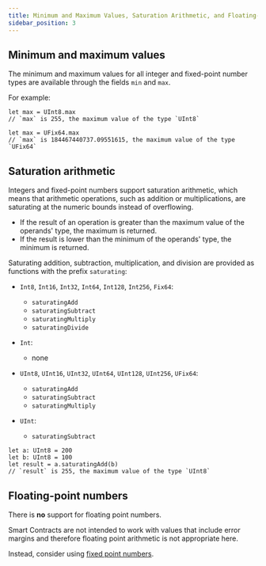 ```yaml
---
title: Minimum and Maximum Values, Saturation Arithmetic, and Floating-Point Numbers
sidebar_position: 3
---
```


## Minimum and maximum values

The minimum and maximum values for all integer and fixed-point number types are available through the fields `min` and `max`.

For example:

```cadence
let max = UInt8.max
// `max` is 255, the maximum value of the type `UInt8`
```

```cadence
let max = UFix64.max
// `max` is 184467440737.09551615, the maximum value of the type `UFix64`
```

## Saturation arithmetic

Integers and fixed-point numbers support saturation arithmetic, which means that arithmetic operations, such as addition or multiplications, are saturating at the numeric bounds instead of overflowing.

- If the result of an operation is greater than the maximum value of the operands' type, the maximum is returned.
- If the result is lower than the minimum of the operands' type, the minimum is returned.

Saturating addition, subtraction, multiplication, and division are provided as functions with the prefix `saturating`:

- `Int8`, `Int16`, `Int32`, `Int64`, `Int128`, `Int256`, `Fix64`:

  - `saturatingAdd`
  - `saturatingSubtract`
  - `saturatingMultiply`
  - `saturatingDivide`

- `Int`:

  - none

- `UInt8`, `UInt16`, `UInt32`, `UInt64`, `UInt128`, `UInt256`, `UFix64`:

  - `saturatingAdd`
  - `saturatingSubtract`
  - `saturatingMultiply`

- `UInt`:
  - `saturatingSubtract`

```cadence
let a: UInt8 = 200
let b: UInt8 = 100
let result = a.saturatingAdd(b)
// `result` is 255, the maximum value of the type `UInt8`
```

## Floating-point numbers

There is **no** support for floating point numbers.

Smart Contracts are not intended to work with values that include error margins and therefore floating point arithmetic is not appropriate here.

Instead, consider using [fixed point numbers].

<!-- Relative links. Will not render on the page -->

[fixed point numbers]: ./fixed-point-nums-ints.md